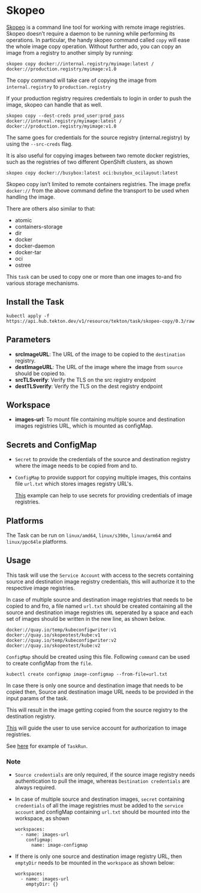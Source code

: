 # Skopeo


[Skopeo](https://github.com/containers/skopeo) is a command line tool for working with remote image registries. Skopeo doesn’t require a daemon to be running while performing its operations. In particular, the handy skopeo command called `copy` will ease the whole image copy operation. Without further ado, you can copy an image from a registry to another simply by running:
```
skopeo copy docker://internal.registry/myimage:latest /
docker://production.registry/myimage:v1.0
```
The copy command will take care of copying the image from `internal.registry` to `production.registry`

If your production registry requires credentials to login in order to push the image, skopeo can handle that as well.

```
skopeo copy --dest-creds prod_user:prod_pass docker://internal.registry/myimage:latest /
docker://production.registry/myimage:v1.0
```

The same goes for credentials for the source registry (internal.registry) by using the `--src-creds` flag.

It is also useful for copying images between two remote docker registries, such as the registries of two different OpenShift clusters, as shown
```
skopeo copy docker://busybox:latest oci:busybox_ocilayout:latest
```
Skopeo copy isn’t limited to remote containers registries. The image prefix `docker://` from the above command define the transport to be used when handling the image.

There are others also similar to that:

- atomic
- containers-storage
- dir
- docker
- docker-daemon
- docker-tar
- oci
- ostree

This `task` can be used to copy one or more than one images to-and fro various storage mechanisms.

## Install the Task

```
kubectl apply -f https://api.hub.tekton.dev/v1/resource/tekton/task/skopeo-copy/0.3/raw
```

## Parameters

- **srcImageURL**: The URL of the image to be copied to the `destination` registry.
- **destImageURL**: The URL of the image where the image from `source` should be copied to.
- **srcTLSverify**: Verify the TLS on the src registry endpoint
- **destTLSverify**: Verify the TLS on the dest registry endpoint

## Workspace

- **images-url**: To mount file containing multiple source and destination images registries URL, which is mounted as configMap.


## Secrets and ConfigMap
* `Secret` to provide the credentials of the source and destination registry where the image needs to be copied from and to.
* `ConfigMap` to provide support for copying multiple images, this contains file `url.txt` which stores images registry URL's.

  [This](../0.3/samples/quay-secret.yaml) example can help to use secrets for providing credentials of image registries.

## Platforms

The Task can be run on `linux/amd64`, `linux/s390x`, `linux/arm64` and `linux/ppc64le` platforms.

## Usage

This task will use the `Service Account` with access to the secrets containing source and destination image registry credentials, this will authorize it to the respective image registries.

In case of multiple source and destination image registries that needs to be copied to and fro, a file named `url.txt` should be created containing all the source and destination image registries `URL` seperated by a space and each set of images should be written in the new line, as shown below.

```
docker://quay.io/temp/kubeconfigwriter:v1 docker://quay.io/skopeotest/kube:v1
docker://quay.io/temp/kubeconfigwriter:v2 docker://quay.io/skopeotest/kube:v2
```

`ConfigMap` should be created using this file. Following `command` can be used to create configMap from the `file`.
```
kubectl create configmap image-configmap --from-file=url.txt
```
In case there is only one source and destination image that needs to be copied then, Source and destination image URL needs to be provided in the input params of the task.

This will result in the image getting copied from the source registry to the destination registry.


[This](../0.3/samples/serviceaccount.yaml) will guide the user to use service account for authorization to image registries.

See [here](../0.3/samples/run.yaml) for example of `TaskRun`.
### Note

- `Source credentials` are only required, if the source image registry needs authentication to pull the image, whereas `Destination credentials` are always required.

- In case of multiple source and destination images, `secret` containing `credentials` of all the image registries must be added to the `service account` and configMap containing `url.txt` should be mounted into the workspace, as shown
    ```
    workspaces:
      - name: images-url
        configmap:
          name: image-configmap
    ```


- If there is only one source and destination image registry URL, then `emptyDir` needs to be mounted in the `workspace` as shown below:

    ```
    workspaces:
      - name: images-url
        emptyDir: {}
    ```
